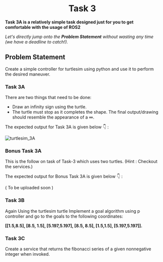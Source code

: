 <div align="center">
<h1>
Task 3
</h1>
</div>

**Task 3A is a relatively simple task designed just for you to get comfortable with the usage of ROS2**

_Let's directly jump onto the **Problem Statement** without wasting any time (we have a deadline to catch!)._

## Problem Statement
Create a simple controller for turtlesim using python and use it to perform the desired maneuver.
### Task 3A
There are two things that need to be done:
* Draw an infinity sign using the turtle.
* The turtle must stop as it completes the shape.
The final output/drawing should resemble the appearance of a ∞.

The expected output for Task 3A is given below 👇 :

![turtlesim_3A](https://github.com/user-attachments/assets/76e16a40-27f2-4b16-bcff-fca99f50e2e1)


### Bonus Task 3A
This is the follow on task of Task-3 which uses two turtles. (Hint : Checkout the services.)

The expected output for Bonus Task 3A is given below 👇 :

( To be uploaded soon )

### Task 3B
Again Using the turtlesim turtle Implement a goal algorithm using p controller and go to the goals to the following coordinates:

**[[1.5,8.5], [8.5, 1.5], [5.197,5.197], [8.5, 8.5], [1.5,1.5], [5.197,5.197]].**

### Task 3C
Create a service that returns the fibonacci series of a given nonnegative integer when invoked.
